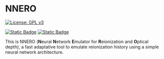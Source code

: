 # NNERO

[![License: GPL v3](https://img.shields.io/badge/license-GPLv3-green.svg)](https://www.gnu.org/licenses/gpl-3.0)

[![Static Badge](https://img.shields.io/badge/physics-cosmology-darkblue)](https://en.wikipedia.org/wiki/Cosmology)
[![Static Badge](https://img.shields.io/badge/physics-21cm-yellow)](https://en.wikipedia.org/wiki/Hydrogen_line)

This is NNERO (**N**eural **N**etwork **E**mulator for **R**eionization and **O**ptical depth), a fast adaptative tool to emulate reionization history using a simple neural network architecture. 